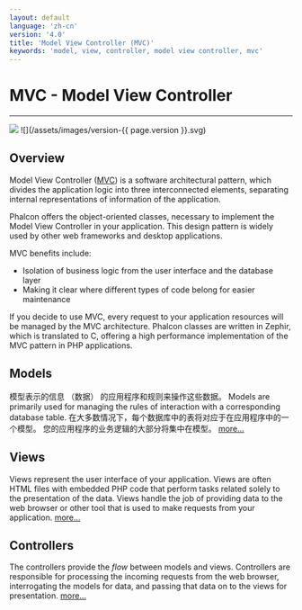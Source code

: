 ```yaml
---
layout: default
language: 'zh-cn'
version: '4.0'
title: 'Model View Controller (MVC)'
keywords: 'model, view, controller, model view controller, mvc'
---
```


# MVC - Model View Controller

* * *

![](/assets/images/document-status-stable-success.svg) ![](/assets/images/version-{{ page.version }}.svg)

## Overview

Model View Controller ([MVC](https://en.wikipedia.org/wiki/Model–view–controller)) is a software architectural pattern, which divides the application logic into three interconnected elements, separating internal representations of information of the application.

Phalcon offers the object-oriented classes, necessary to implement the Model View Controller in your application. This design pattern is widely used by other web frameworks and desktop applications.

MVC benefits include:

* Isolation of business logic from the user interface and the database layer
* Making it clear where different types of code belong for easier maintenance

If you decide to use MVC, every request to your application resources will be managed by the MVC architecture. Phalcon classes are written in Zephir, which is translated to C, offering a high performance implementation of the MVC pattern in PHP applications.

## Models

模型表示的信息 （数据） 的应用程序和规则来操作这些数据。 Models are primarily used for managing the rules of interaction with a corresponding database table. 在大多数情况下，每个数据库中的表将对应于在应用程序中的一个模型。 您的应用程序的业务逻辑的大部分将集中在模型。 [more...](db-models)

## Views

Views represent the user interface of your application. Views are often HTML files with embedded PHP code that perform tasks related solely to the presentation of the data. Views handle the job of providing data to the web browser or other tool that is used to make requests from your application. [more...](views)

## Controllers

The controllers provide the *flow* between models and views. Controllers are responsible for processing the incoming requests from the web browser, interrogating the models for data, and passing that data on to the views for presentation. [more...](controllers)